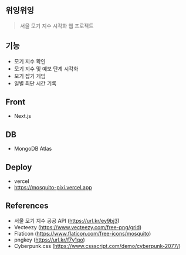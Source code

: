 ## 위잉위잉

> 서울 모기 지수 시각화 웹 프로젝트

## 기능

- 모기 지수 확인
- 모기 지수 및 예보 단계 시각화
- 모기 잡기 게임
- 일별 최단 시간 기록

## Front

- Next.js

## DB

- MongoDB Atlas

## Deploy

- vercel
- https://mosquito-pixi.vercel.app

## References

- 서울 모기 지수 공공 API (https://url.kr/ey9bj3)
- Vecteezy (https://www.vecteezy.com/free-png/grid)
- Flaticon (https://www.flaticon.com/free-icons/mosquito)
- pngkey (https://url.kr/f7y1qo)
- Cyberpunk.css (https://www.cssscript.com/demo/cyberpunk-2077/)
